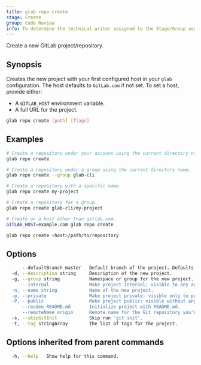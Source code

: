 ```yaml
---
title: glab repo create
stage: Create
group: Code Review
info: To determine the technical writer assigned to the Stage/Group associated with this page, see https://about.gitlab.com/handbook/product/ux/technical-writing/#assignments
---
```


<!--
This documentation is auto generated by a script.
Please do not edit this file directly. Run `make gen-docs` instead.
-->

Create a new GitLab project/repository.

## Synopsis

Creates the new project with your first configured host in your `glab`
configuration. The host defaults to `GitLab.com` if not set. To set a host,
provide either:

- A `GITLAB_HOST` environment variable.
- A full URL for the project.

```bash title="terminal"
glab repo create [path] [flags]
```

## Examples

```bash title="terminal"
# Create a repository under your account using the current directory name.
glab repo create

# Create a repository under a group using the current directory name.
glab repo create --group glab-cli

# Create a repository with a specific name.
glab repo create my-project

# Create a repository for a group.
glab repo create glab-cli/my-project

# Create on a host other than gitlab.com.
GITLAB_HOST=example.com glab repo create

glab repo create <host>/path/to/repository
```

## Options

```bash title="terminal"
      --defaultBranch master   Default branch of the project. Defaults to master if not provided.
  -d, --description string     Description of the new project.
  -g, --group string           Namespace or group for the new project. Defaults to the current user's namespace.
      --internal               Make project internal: visible to any authenticated user. Default.
  -n, --name string            Name of the new project.
  -p, --private                Make project private: visible only to project members.
  -P, --public                 Make project public: visible without any authentication.
      --readme README.md       Initialize project with README.md.
      --remoteName origin      Remote name for the Git repository you're in. Defaults to origin if not provided. (default "origin")
  -s, --skipGitInit            Skip run 'git init'.
  -t, --tag stringArray        The list of tags for the project.
```

## Options inherited from parent commands

```bash title="terminal"
  -h, --help   Show help for this command.
```
